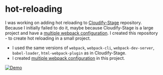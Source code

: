 # hot-reloading

I was working on adding hot reloading to [Cloudify-Stage](https://github.com/cloudify-cosmo/cloudify-stage) repository.
Because I initially failed to do it, maybe because Cloudify-Stage is a large project and have a [multiple webpack configuration](https://webpack.js.org/configuration/configuration-types/#exporting-multiple-configurations).
I created this repository - to create hot reloading in a small project.
* I used the same versions of `webpack`, `webpack-cli`, `webpack-dev-server`, `babel-loader`, `html-webpack-plugin` as in Cloudify-Stage.
* I created  [multiple webpack configuration](https://webpack.js.org/configuration/configuration-types/#exporting-multiple-configurations) in this project.

[![Demo](https://user-images.githubusercontent.com/17104212/142770058-f631f846-27fb-45a5-80b3-e830c3f60167.png)](https://vimeo.com/648290062 "Hot Reloading with Multiple Webpack Configuration")
